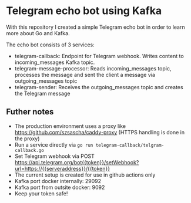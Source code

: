 # Telegram echo bot using Kafka

With this repository I created a simple Telegram echo bot in order to learn more about Go and Kafka.

The echo bot consists of 3 services:
- telegram-callback: Endpoint for Telegram webhook. Writes content to incoming_messages Kafka topic.
- telegram-message-processor: Reads incoming_messages topic, processes the message and sent the client a message via outgoing_messages topic
- telegram-sender: Receives the outgoing_messages topic and creates the Telegram message

## Futher notes
- The production environment uses a proxy like https://github.com/szsascha/caddy-proxy (HTTPS handling is done in the proxy)
- Run a service directly via `go run telegram-callback/telgram-callback.go`
- Set Telegram webhook via POST https://api.telegram.org/bot{{token}}/setWebhook?url=https://{{serveraddress}}/{{token}}
- The current setup is created for use in github actions only
- Kafka port docker internally: 29092
- Kafka port from outsite docker: 9092
- Keep your token safe!